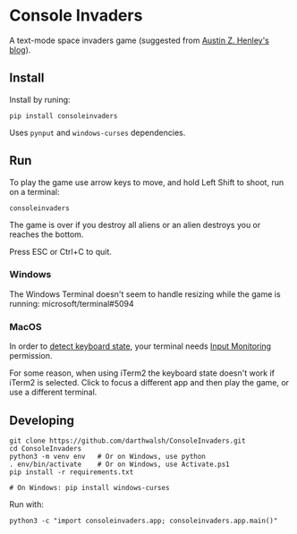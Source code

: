 # Console Invaders

A text-mode space invaders game (suggested from [Austin Z. Henley's blog](https://web.eecs.utk.edu/~azh/blog/challengingprojects.html)).

## Install

Install by runing:

```shell
pip install consoleinvaders
```

Uses `pynput` and `windows-curses` dependencies.

## Run

To play the game use arrow keys to move, and hold Left Shift to shoot, run on a terminal:

```shell
consoleinvaders
```

The game is over if you destroy all aliens or an alien destroys you or reaches the bottom.

Press ESC or Ctrl+C to quit.

### Windows

The Windows Terminal doesn't seem to handle resizing while the game is running: microsoft/terminal#5094 

### MacOS

In order to [detect keyboard state](https://pynput.readthedocs.io/en/latest/limitations.html), your terminal needs [Input Monitoring](https://support.apple.com/guide/mac-help/control-access-to-input-monitoring-on-mac-mchl4cedafb6/mac) permission.

For some reason, when using iTerm2 the keyboard state doesn't work if iTerm2 is selected. Click to focus a different app and then play the game, or use a different terminal.


## Developing

```shell
git clone https://github.com/darthwalsh/ConsoleInvaders.git
cd ConsoleInvaders
python3 -m venv env   # Or on Windows, use python
. env/bin/activate    # Or on Windows, use Activate.ps1
pip install -r requirements.txt

# On Windows: pip install windows-curses
```

Run with:

```shell
python3 -c "import consoleinvaders.app; consoleinvaders.app.main()"
```

